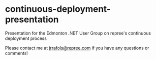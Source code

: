 # continuous-deployment-presentation
Presentation for the Edmonton .NET User Group on repree's continuous deployment process

Please contact me at [jrrafols@repree.com](mailto:jrrafols@repree.com) if you have any questions or comments! 

